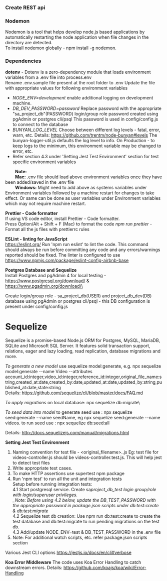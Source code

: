 ### Create REST api

### Nodemon

Nodemon is a tool that helps develop node.js based applications by automatically restarting the node application when file changes in the directory are detected.\
To install nodemon globally - npm install -g nodemon.

### Dependencies

**dotenv** - Dotenv is a zero-dependency module that loads environment variables from a .env file into process.env\
Rename .env.sample file present at the root folder to .env Update the file with appropriate values for following environment variables

- _NODE_ENV=development_ enable additional logging on development machine.
- _DB_DEV_PASSWORD=password_
  Replace password with the appropriate "sa_project_db"(PASSWORD) login/group role password created using pgAdmin or postgres cli/psql
  This password is used in config/config.js to connect to the database
- _BUNYAN_LOG_LEVEL_ Choose between different log levels - fatal, error, warn, etc. Details: https://github.com/trentm/node-bunyan#levels The bunyan-logger-util.js defaults the log level to info. On Production - to keep logs to the minimum, this environment variable may be changed to error, etc.
- Refer section 4.3 under 'Setting Jest Test Environment' section for test specific environment variables

&nbsp;&nbsp;&nbsp;&nbsp;&nbsp;&nbsp;&nbsp; **Note:**\
&nbsp;&nbsp;&nbsp;&nbsp;&nbsp;&nbsp;&nbsp; **Mac:** .env file should load above environment variables once they have been added/saved in the .env file\
&nbsp;&nbsp;&nbsp;&nbsp;&nbsp;&nbsp;&nbsp; **Windows:** Might need to add above as systems variables under Environment variables followed by a machine restart for changes to take effect.
Or same can be done as user variables under Environment variables which may not require machine restart.

**Prettier - Code formatter**\
If using VS code editor, install Prettier - Code formatter.\
Press Option/Alt + Shift + F (Mac) to format the code
_npm run prettier_ - Format all the js files with prettierrc rules

**ESLint - linting for JavaScript**\
https://eslint.org/
Run 'npm run eslint' to lint the code. This command should always be run before committing any code and any errors/warnings reported should be fixed. The linter is configured to use https://www.npmjs.com/package/eslint-config-airbnb-base

**Postgres Database and Sequelize**\
Install Postgres and pgAdmin 4 for local testing - https://www.postgresql.org/download/ & https://www.pgadmin.org/download/\

Create login/group role - sa_project_db(USER) and project_db_dev(DB) database using pgAdmin or postgres cli/psql - this DB configuration is present under config/config.js

# Sequelize

Sequelize is a promise-based Node.js ORM for Postgres, MySQL, MariaDB, SQLite and Microsoft SQL Server. It features solid transaction support, relations, eager and lazy loading, read replication, database migrations and more.

_To generate a new model_ use sequelize model:generate, e.g. npx sequelize model:generate --name Video --attributes account_id:integer,video_id:integer,reference_id:integer,original_file_name:string,created_at:date,created_by:date,updated_at:date,updated_by:string,published_at:date,state:string\
Details: https://github.com/sequelize/cli/blob/master/docs/FAQ.md

_To apply migrations_ on local database: npx sequelize db:migrate\

_To seed data into model_
to generate seed use : npx sequelize seed:generate --name seedName, eg npx sequelize seed:generate --name videos.
to run seed use : npx sequelize db:seed:all

Details: http://docs.sequelizejs.com/manual/migrations.html

**Setting Jest Test Environment**

1. Naming convention for test file - <original_filename>.<test>.js Eg: test file for videos-controller.js should be videos-controller.test.js.
   This will help jest to detect test files
2. Write appropriate test cases.
3. To make HTTP assertions use supertest npm package
4. Run 'npm test' to run all the unit and integration tests  
   Setup before running integration tests:  
   4.1 Start postgresql service. Create sa*project_db_test login group/role with login/superuser privileges.  
   \_Note: Before using 4.2 below, update the DB_TEST_PASSWORD with the appropriate password in package.json scripts under db:test:create & db:test:migrate*  
   4.2 Sequelize test db creation: Use npm run db:test:create to create the test database and db:test:migrate to run pending migrations on the test db.  
   4.3 Add/update NODE_ENV=test & DB_TEST_PASSWORD in the .env file
5. Note: For additional watch scripts, etc. refer package.json scripts section

Various Jest CLI options https://jestjs.io/docs/en/cli#verbose

**Koa Error Middleware**
The code uses Koa Error Handling to catch downstream errors. Details: https://github.com/koajs/koa/wiki/Error-Handling
